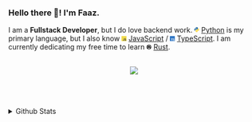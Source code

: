 ### Hello there 👋! I'm Faaz.

I am a **Fullstack Developer**, but I do love backend work. <img width=10 src="/assets/python.png"> [Python](https://www.python.org)
is my primary language, but I also know <img width=10 src="/assets/javascript.png"> [JavaScript](https://developer.mozilla.org/en-US/docs/Web/JavaScript)
/ <img width=10 src="/assets/typescript.png"> [TypeScript](https://www.typescriptlang.org/). I am currently dedicating my free time to learn
<img width=10 src="/assets/rust.png"> <a href="https://rust-lang.org">Rust<a/>.
<br>
<br>

<div align="center">
<a href="https://discord.com/users/651454696208465941">
    <img width=450 src="https://lanyard.cnrad.dev/api/651454696208465941?hideDiscrim=true&hideTimestamp=true">
</a>
</div>

<br><br>

<details>
<summary>Github Stats</summary>
<div>
    <!-- <br><br> -->
    <img src="https://github-readme-stats.vercel.app/api?username=du-cki&bg_color=00000000">
    <img src="https://github-readme-stats.vercel.app/api/top-langs?username=du-cki&layout=compact&bg_color=00000000">
</div>
</details>
